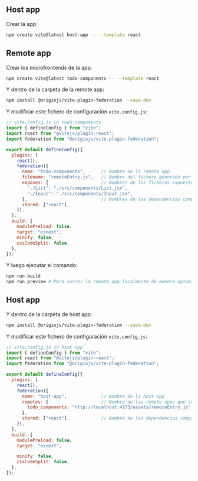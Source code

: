 ## Host app
Crear la app:
```bash
npm create vite@latest host-app -- --template react
```

## Remote app
Crear los microfrontends de la app:
```bash
npm create vite@latest todo-components -- --template react
```
Y dentro de la carpeta de la remote app:
```bash
npm install @originjs/vite-plugin-federation --save-dev
```
Y modificar este fichero de configuración `vite.config.js`:
```js
// vite.config.js in todo-components
import { defineConfig } from "vite";
import react from "@vitejs/plugin-react";
import federation from "@originjs/vite-plugin-federation";

export default defineConfig({
  plugins: [
    react(),
    federation({
      name: "todo-components",      // Nombre de la remote app
      filename: "remoteEntry.js",   // Nombre del fichero generado por Module Federation
      exposes: {                    // Nombres de los ficheros expuestos desde la remote app
        "./List": "./src/components/List.jsx", 
        "./Input": "./src/components/Input.jsx",
      },                            // Nombres de las dependencias compartidas
      shared: ["react"],
    }),
  ],
  build: {
    modulePreload: false,
    target: "esnext",
    minify: false,
    cssCodeSplit: false,
  },
});
```
Y luego ejecutar el comando:
```bash
npm run build
npm run preview # Para correr la remote app localmente de manera optimizada
```

## Host app
Y dentro de la carpeta de host app:
```bash
npm install @originjs/vite-plugin-federation --save-dev
```
Y modificar este fichero de configuración `vite.config.js`:
```js
// vite.config.js in host-app
import { defineConfig } from "vite";
import react from "@vitejs/plugin-react";
import federation from "@originjs/vite-plugin-federation";

export default defineConfig({
  plugins: [
    react(),
    federation({
      name: "host-app",             // Nombre de la host app
      remotes: {                    // Nombre de las remote apps que se van a usar dentro de la host app, se especifica la url del fichero generado por Module Federation
        todo_components: "http://localhost:4173/assets/remoteEntry.js",
      },
      shared: ["react"],            // Nombre de las dependencias compartidas
    }),
  ],
  build: {
    modulePreload: false,
    target: "esnext",

    minify: false,
    cssCodeSplit: false,
  },
});
```